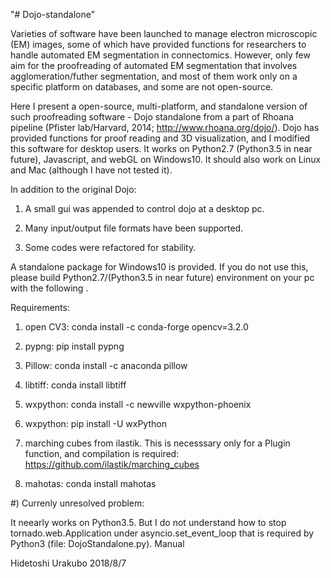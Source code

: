 "# Dojo-standalone"

Varieties of software have been launched to manage electron microscopic (EM) images, some of which have provided functions for researchers to handle automated EM segmentation in connectomics. However, only few aim for the proofreading of automated EM segmentation that involves agglomeration/futher segmentation, and most of them work only on a specific platform on databases, and some are not open-source.


   Here I present a open-source, multi-platform, and standalone version of such proofreading software - Dojo standalone from a part of Rhoana pipeline (Pfister lab/Harvard, 2014; http://www.rhoana.org/dojo/). Dojo has provided functions for proof reading and 3D visualization, and I modified this software for desktop users. It works on Python2.7 (Python3.5 in near future), Javascript, and webGL on Windows10. It should also work on Linux and Mac (although I have not tested it).


In addition to the original Dojo:

1) A small gui was appended to control dojo at a desktop pc.

2) Many input/output file formats have been supported. 

3) Some codes were refactored for stability.

A standalone package for Windows10 is provided. If you do not use this, please build Python2.7/(Python3.5 in near future) environment on your pc with the following .

Requirements:

1) open CV3: conda install -c conda-forge opencv=3.2.0

2) pypng: pip install pypng

3) Pillow: conda install -c anaconda pillow

4) libtiff: conda install libtiff

5) wxpython: conda install -c newville wxpython-phoenix

6) wxpython: pip install -U wxPython

7) marching cubes from ilastik. This is necesssary only for a Plugin function, and compilation is required: https://github.com/ilastik/marching_cubes

8) mahotas: conda install mahotas



#) Currenly unresolved problem:



It neearly works on Python3.5. But I do not understand how to stop tornado.web.Application under asyncio.set_event_loop that is required by Python3 (file: DojoStandalone.py).
Manual 


Hidetoshi Urakubo
2018/8/7

